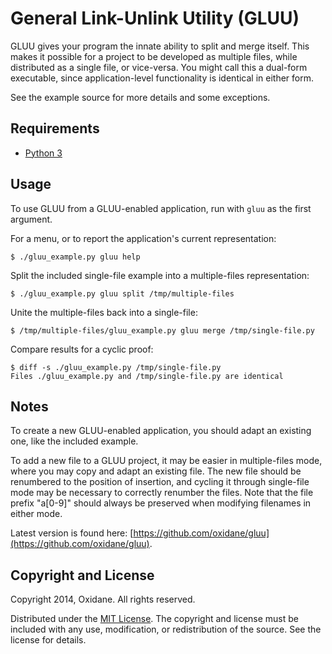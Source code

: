 

# General Link-Unlink Utility (GLUU)

GLUU gives your program the innate ability to split and merge itself.  This makes it possible for a project to be developed as multiple files, while distributed as a single file, or vice-versa.  You might call this a dual-form executable, since application-level functionality is identical in either form.

See the example source for more details and some exceptions.



## Requirements

* [Python 3](http://www.python.org/getit/)



## Usage

To use GLUU from a GLUU-enabled application, run with `gluu` as the first argument.

For a menu, or to report the application's current representation:

	$ ./gluu_example.py gluu help

Split the included single-file example into a multiple-files representation:

	$ ./gluu_example.py gluu split /tmp/multiple-files

Unite the multiple-files back into a single-file:

	$ /tmp/multiple-files/gluu_example.py gluu merge /tmp/single-file.py

Compare results for a cyclic proof:

	$ diff -s ./gluu_example.py /tmp/single-file.py
	Files ./gluu_example.py and /tmp/single-file.py are identical



## Notes

To create a new GLUU-enabled application, you should adapt an existing one, like the included example.

To add a new file to a GLUU project, it may be easier in multiple-files mode, where you may copy and adapt an existing file.  The new file should be renumbered to the position of insertion, and cycling it through single-file mode may be necessary to correctly renumber the files.  Note that the file prefix "a[0-9]" should always be preserved when modifying filenames in either mode.

Latest version is found here: [https://github.com/oxidane/gluu](https://github.com/oxidane/gluu).



## Copyright and License

Copyright 2014, Oxidane.  All rights reserved.

Distributed under the [MIT License](http://opensource.org/licenses/MIT).  The copyright and license must be included with any use, modification, or redistribution of the source.  See the license for details.

